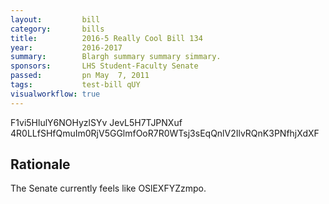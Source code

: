 ```yaml
---
layout:         bill
category:       bills
title:          2016-5 Really Cool Bill 134
year:           2016-2017
summary:        Blargh summary summary simmary.
sponsors:       LHS Student-Faculty Senate
passed:         pn May  7, 2011
tags:           test-bill qUY
visualworkflow: true
---
```



F1vi5HlulY6NOHyzlSYv JevL5H7TJPNXuf 4R0LLfSHfQmuIm0RjV5GGlmfOoR7R0WTsj3sEqQnlV2IlvRQnK3PNfhjXdXF 




Rationale
---------
The Senate currently feels like OSlEXFYZzmpo.

